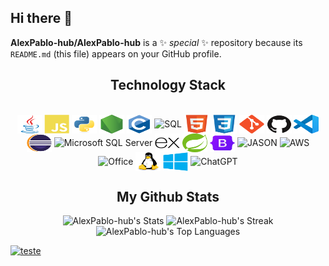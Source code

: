 ## Hi there 👋
**AlexPablo-hub/AlexPablo-hub** is a ✨ _special_ ✨ repository because its `README.md` (this file) appears on your GitHub profile.

<h2 align="center">Technology Stack</h2>

<div style="display: inline_block" align="center"><br>
  <img align="center" alt="Java" height="30" width="40" src="https://raw.githubusercontent.com/devicons/devicon/master/icons/java/java-original.svg">
  <img align="center" alt="JavaScript" height="30" width="40" src="https://raw.githubusercontent.com/devicons/devicon/master/icons/javascript/javascript-plain.svg">
  <img align="center" alt="Python" height="30" width="40" src="https://raw.githubusercontent.com/devicons/devicon/master/icons/python/python-original.svg">
  <img align="center" alt="Node.js" height="30" width="40" src="https://raw.githubusercontent.com/devicons/devicon/master/icons/nodejs/nodejs-original.svg">
  <img align="center" alt="C" height="30" width="40" src="https://raw.githubusercontent.com/devicons/devicon/master/icons/c/c-original.svg">
  <img align="center" alt="SQL" height="30" width="40" src="https://cdn.jsdelivr.net/gh/devicons/devicon@latest/icons/mysql/mysql-original-wordmark.svg">
  <img align="center" alt="HTML" height="30" width="40" src="https://raw.githubusercontent.com/devicons/devicon/master/icons/html5/html5-original.svg">
  <img align="center" alt="CSS" height="30" width="40" src="https://raw.githubusercontent.com/devicons/devicon/master/icons/css3/css3-original.svg">
  <img align="center" alt="Git" height="30" width="40" src="https://raw.githubusercontent.com/devicons/devicon/master/icons/git/git-original.svg">
  <img align="center" alt="GitHub" height="30" width="40" src="https://raw.githubusercontent.com/devicons/devicon/master/icons/github/github-original.svg">
  <img align="center" alt="VSCode" height="30" width="40" src="https://raw.githubusercontent.com/devicons/devicon/master/icons/vscode/vscode-original.svg">
  <img align="center" alt="Eclipse" height="30" width="40" src="https://raw.githubusercontent.com/devicons/devicon/master/icons/eclipse/eclipse-original.svg">
  <img align="center" alt="Microsoft SQL Server" height="30" width="40" src="https://cdn.jsdelivr.net/gh/devicons/devicon@latest/icons/microsoftsqlserver/microsoftsqlserver-original-wordmark.svg">
  <img align="center" alt="Express.js" height="30" width="40" src="https://raw.githubusercontent.com/devicons/devicon/master/icons/express/express-original.svg">
  <img align="center" alt="Spring Boot" height="30" width="40" src="https://raw.githubusercontent.com/devicons/devicon/master/icons/spring/spring-original.svg">
  <img align="center" alt="Bootstrap" height="30" width="40" src="https://raw.githubusercontent.com/devicons/devicon/master/icons/bootstrap/bootstrap-original.svg">
  <img align="center" alt="JASON" height="30" width="40" src="https://cdn.jsdelivr.net/gh/devicons/devicon@latest/icons/json/json-plain.svg">
  <img align="center" alt="AWS" height="30" width="40" src="https://cdn.jsdelivr.net/gh/devicons/devicon@latest/icons/amazonwebservices/amazonwebservices-original-wordmark.svg">
  <img align="center" alt="Office" height="30" width="40" ![image](https://github.com/user-attachments/assets/72f943e0-75d8-47f2-a71d-a6106c26c9d2)>
  <img align="center" alt="Linux" height="30" width="40" src="https://raw.githubusercontent.com/devicons/devicon/master/icons/linux/linux-original.svg">
  <img align="center" alt="Windows" height="30" width="40" src="https://raw.githubusercontent.com/devicons/devicon/master/icons/windows8/windows8-original.svg">
  <img align="center" alt="ChatGPT" height="30" width="40" <svg xmlns="http://www.w3.org/2000/svg" x="0px" y="0px" width="100" height="100" viewBox="0 0 50 50">
<path d="M 23.828125 5.3066406 C 20.368125 5.3066406 17.308969 7.0101875 15.417969 9.6171875 L 15.417969 25.722656 L 19.431641 27.980469 L 19.298828 16.128906 C 19.294828 15.770906 19.484922 15.437859 19.794922 15.255859 L 30.957031 8.71875 C 29.211031 6.58075 26.616125 5.3066406 23.828125 5.3066406 z M 35.082031 8.6191406 L 21.306641 16.685547 L 21.357422 21.298828 L 31.554688 15.257812 C 31.862687 15.075812 32.242687 15.070141 32.554688 15.244141 L 43.828125 21.585938 C 44.776125 19.021937 44.567406 16.150578 43.191406 13.767578 C 41.800406 11.359578 39.555141 9.6360156 36.869141 8.9160156 C 36.277141 8.7570156 35.680031 8.6711406 35.082031 8.6191406 z M 13.416016 13.345703 C 10.629016 13.772703 8.2333594 15.394703 6.8183594 17.845703 C 5.4273594 20.253703 5.0573437 23.058141 5.7773438 25.744141 C 5.9493437 26.387141 6.200375 26.992125 6.484375 27.578125 L 20.285156 35.339844 L 24.255859 32.988281 L 13.925781 27.177734 C 13.611781 27.000734 13.416016 26.667641 13.416016 26.306641 L 13.416016 13.345703 z M 32.076172 17.273438 L 28.105469 19.625 L 38.435547 25.435547 C 38.749547 25.613547 38.945312 25.945641 38.945312 26.306641 L 38.945312 39.251953 C 41.703313 38.827953 44.133922 37.211531 45.544922 34.769531 C 46.935922 32.361531 47.305937 29.555141 46.585938 26.869141 C 46.412937 26.226141 46.161953 25.619203 45.876953 25.033203 L 32.076172 17.273438 z M 26.117188 20.802734 L 21.382812 23.607422 L 21.445312 29.111328 L 26.242188 31.810547 L 30.978516 29.005859 L 30.917969 23.501953 L 26.117188 20.802734 z M 32.931641 24.634766 L 33.064453 36.484375 C 33.068453 36.840375 32.880219 37.173469 32.574219 37.355469 L 21.460938 43.957031 C 23.204937 46.058031 25.762203 47.308594 28.533203 47.308594 C 31.993203 47.308594 35.054313 45.604047 36.945312 42.998047 L 36.945312 26.892578 L 32.931641 24.634766 z M 8.5371094 31.029297 C 7.5881094 33.593297 7.791875 36.454703 9.171875 38.845703 C 10.562875 41.253703 12.806188 42.975313 15.492188 43.695312 C 16.144188 43.870312 16.803891 43.958859 17.462891 44.005859 L 31.056641 35.929688 L 31.005859 31.314453 L 20.808594 37.355469 C 20.651594 37.448469 20.475828 37.496094 20.298828 37.496094 C 20.129828 37.496094 19.960594 37.452188 19.808594 37.367188 L 8.5371094 31.029297 z"></path>
</svg>
</div>



<h2 align="center">My Github Stats</h2>

<div align="center">
  <img src="https://github-readme-stats.vercel.app/api?username=AlexPablo-hub&theme=chartreuse-dark&show_icons=true&hide_border=false&count_private=true" alt="AlexPablo-hub's Stats" />
  <img src="https://github-readme-streak-stats.herokuapp.com/?user=AlexPablo-hub&theme=chartreuse-dark&hide_border=false" alt="AlexPablo-hub's Streak" />
  <img src="https://github-readme-stats.vercel.app/api/top-langs/?username=AlexPablo-hub&theme=chartreuse-dark&show_icons=true&hide_border=false&layout=compact" alt="AlexPablo-hub's Top Languages" />
</div>

[![teste](https://github-readme-activity-graph.vercel.app/graph?username=AlexPablo-hub&theme=github-compact)](https://github.com/AlexPablo-hub/AlexPablo-hub)
